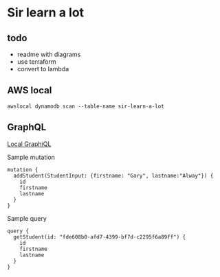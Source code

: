 # Sir learn a lot

## todo

- readme with diagrams
- use terraform
- convert to lambda

## AWS local

```
awslocal dynamodb scan --table-name sir-learn-a-lot
```

## GraphQL

[Local GraphiQL](http://localhost:3000/graphql)

Sample mutation

```
mutation {
  addStudent(StudentInput: {firstname: "Gary", lastname:"Alway"}) {
    id
    firstname
    lastname
  }
}
```

Sample query

```
query {
  getStudent(id: "fde608b0-afd7-4399-bf7d-c2295f6a89ff") {
    id
    firstname
    lastname
  }
}
```
